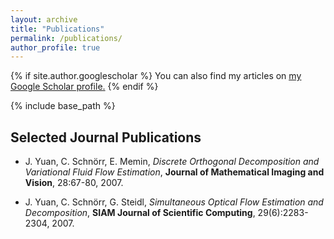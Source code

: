 ```yaml
---
layout: archive
title: "Publications"
permalink: /publications/
author_profile: true
---
```


{% if site.author.googlescholar %}
  You can also find my articles on <u><a href="https://scholar.google.ca/citations?user=eMPV_ZkAAAAJ"><i class="fa fa-fw fa-google-plus-square" aria-hidden="true"></i>my Google Scholar profile</a>.</u>
{% endif %}

{% include base_path %}

## Selected Journal Publications

* J. Yuan, C. Schnörr, E. Memin, _Discrete Orthogonal Decomposition and Variational Fluid Flow Estimation_, 
**Journal of Mathematical Imaging and Vision**, 28:67-80, 2007.

* J. Yuan, C. Schnörr, G. Steidl, _Simultaneous Optical Flow Estimation and Decomposition_, 
**SIAM Journal of Scientific Computing**, 29(6):2283-2304, 2007.
